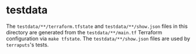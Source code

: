 # testdata

The `testdata/**/terraform.tfstate` and `testdata/**/show.json` files in this directory are generated
from the `testdata/**/main.tf` Terraform configuration via `make tfstate`. The `testdata/**/show.json`
files are used by `terraputs`'s tests.
